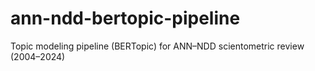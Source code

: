# ann-ndd-bertopic-pipeline
Topic modeling pipeline (BERTopic) for ANN–NDD scientometric review (2004–2024)
